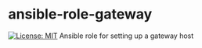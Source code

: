 # ansible-role-gateway
[![License: MIT](https://img.shields.io/badge/License-MIT-yellow.svg)](https://opensource.org/licenses/MIT)
Ansible role for setting up a gateway host

